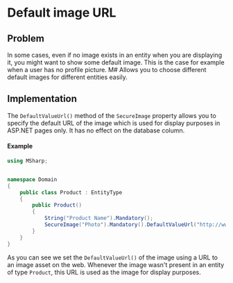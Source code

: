 # Default image URL

## Problem

In some cases, even if no image exists in an entity when you are displaying it, you might want to show some default image.
This is the case for example when a user has no profile picture.
M# Allows you to choose different default images for different entities easily.

## Implementation

The `DefaultValueUrl()` method of the `SecureImage` property allows you to specify the default URL of the image which is used for display purposes in ASP.NET pages only.
It has no effect on the database column.

#### Example

```csharp
using MSharp;


namespace Domain
{
    public class Product : EntityType
    {
        public Product()
        {
            String("Product Name").Mandatory();
            SecureImage("Photo").Mandatory().DefaultValueUrl("http://www.example.com/image.jpg");
        }
    }
}
```

As you can see we set the `DefaultValueUrl()` of the image using a URL to an image asset on the web.
Whenever the image wasn't present in an entity of type `Product`, this URL is used as the image for display purposes.